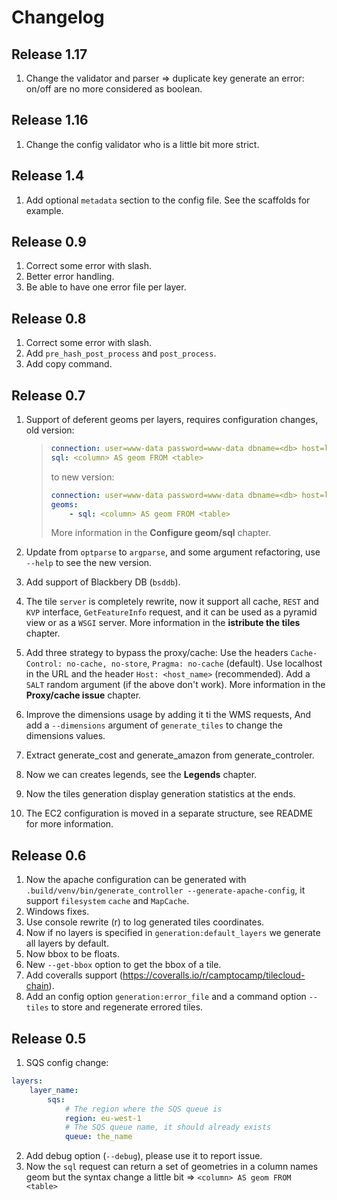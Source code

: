# Changelog

## Release 1.17

1. Change the validator and parser => duplicate key generate an error: on/off are no more considered as boolean.

## Release 1.16

1.  Change the config validator who is a little bit more strict.

## Release 1.4

1.  Add optional `metadata` section to the config file. See the scaffolds for example.

## Release 0.9

1.  Correct some error with slash.
2.  Better error handling.
3.  Be able to have one error file per layer.

## Release 0.8

1.  Correct some error with slash.
2.  Add `pre_hash_post_process` and `post_process`.
3.  Add copy command.

## Release 0.7

1.  Support of deferent geoms per layers, requires configuration changes, old version:

    > ```yaml
    > connection: user=www-data password=www-data dbname=<db> host=localhost
    > sql: <column> AS geom FROM <table>
    > ```
    >
    > to new version:
    >
    > ```yaml
    > connection: user=www-data password=www-data dbname=<db> host=localhost
    > geoms:
    >     - sql: <column> AS geom FROM <table>
    > ```
    >
    > More information in the **Configure geom/sql** chapter.

2.  Update from `optparse` to `argparse`, and some argument refactoring, use `--help` to see the new version.
3.  Add support of Blackbery DB (`bsddb`).
4.  The tile `server` is completely rewrite, now it support all cache, `REST` and `KVP` interface,
    `GetFeatureInfo` request, and it can be used as a pyramid view or as a `WSGI` server. More information in
    the **istribute the tiles** chapter.
5.  Add three strategy to bypass the proxy/cache: Use the headers `Cache-Control: no-cache, no-store`,
    `Pragma: no-cache` (default). Use localhost in the URL and the header `Host: <host_name>` (recommended).
    Add a `SALT` random argument (if the above don't work). More information in the **Proxy/cache issue**
    chapter.
6.  Improve the dimensions usage by adding it ti the WMS requests, And add a `--dimensions` argument of
    `generate_tiles` to change the dimensions values.
7.  Extract generate_cost and generate_amazon from generate_controler.
8.  Now we can creates legends, see the **Legends** chapter.
9.  Now the tiles generation display generation statistics at the ends.
10. The EC2 configuration is moved in a separate structure, see README for more information.

## Release 0.6

1.  Now the apache configuration can be generated with
    `.build/venv/bin/generate_controller --generate-apache-config`, it support `filesystem` `cache` and
    `MapCache`.
2.  Windows fixes.
3.  Use console rewrite (r) to log generated tiles coordinates.
4.  Now if no layers is specified in `generation:default_layers` we generate all layers by default.
5.  Now bbox to be floats.
6.  New `--get-bbox` option to get the bbox of a tile.
7.  Add coveralls support (<https://coveralls.io/r/camptocamp/tilecloud-chain>).
8.  Add an config option `generation:error_file` and a command option `--tiles` to store and regenerate
    errored tiles.

## Release 0.5

1.  SQS config change:

```yaml
layers:
    layer_name:
        sqs:
            # The region where the SQS queue is
            region: eu-west-1
            # The SQS queue name, it should already exists
            queue: the_name
```

2.  Add debug option (`--debug`), please use it to report issue.
3.  Now the `sql` request can return a set of geometries in a column names geom but the syntax change a little
    bit =&gt; `<column> AS geom FROM <table>`

